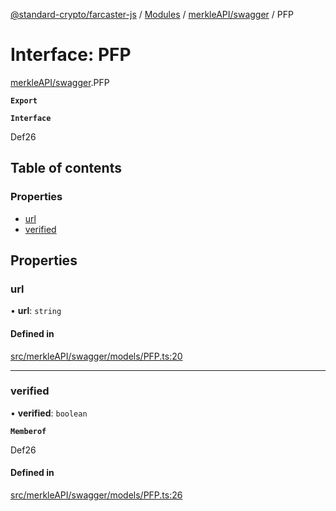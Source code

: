 [@standard-crypto/farcaster-js](../README.md) / [Modules](../modules.md) / [merkleAPI/swagger](../modules/merkleAPI_swagger.md) / PFP

# Interface: PFP

[merkleAPI/swagger](../modules/merkleAPI_swagger.md).PFP

**`Export`**

**`Interface`**

Def26

## Table of contents

### Properties

- [url](merkleAPI_swagger.PFP.md#url)
- [verified](merkleAPI_swagger.PFP.md#verified)

## Properties

### url

• **url**: `string`

#### Defined in

[src/merkleAPI/swagger/models/PFP.ts:20](https://github.com/standard-crypto/farcaster-js/blob/main/src/merkleAPI/swagger/models/PFP.ts#L20)

___

### verified

• **verified**: `boolean`

**`Memberof`**

Def26

#### Defined in

[src/merkleAPI/swagger/models/PFP.ts:26](https://github.com/standard-crypto/farcaster-js/blob/main/src/merkleAPI/swagger/models/PFP.ts#L26)
